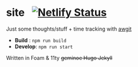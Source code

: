 # site &nbsp; [![Netlify Status](https://api.netlify.com/api/v1/badges/04d9616c-b6a6-42a3-9c63-4ecdd6a3a1dd/deploy-status)](https://app.netlify.com/sites/cxss/deploys)

Just some thoughts/stuff + time tracking with [awgit](https://gitlab.com/cxss/awgit)

- **Build** : `npm run build`
- **Develop**: `npm run start`

Written in Foam & 11ty ~~geminoe Hugo Jekyll~~
